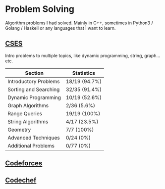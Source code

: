 # Problem Solving

Algorithm problems I had solved. Mainly in C++, sometimes in Python3 / Golang / Haskell or any languages that I want to learn.

## [CSES](https://cses.fi/)

Intro problems to multiple topics, like dynamic programming, string, graph... etc.

| Section | Statistics |
| - | - |
| Introductory Problems | 18/19 (94.7%) |
| Sorting and Searching | 32/35 (91.4%) |
| Dynamic Programming | 10/19 (52.6%) |
| Graph Algorithms | 2/36 (5.6%) |
| Range Queries | 19/19 (100%) |
| String Algorithms | 4/17 (23.5%) |
| Geometry | 7/7 (100%) |
| Advanced Techniques | 0/24 (0%) |
| Additional Problems | 0/77 (0%) |

## [Codeforces](https://codeforces.com/)
## [Codechef](https://www.codechef.com/)
